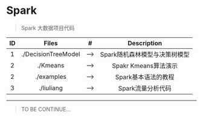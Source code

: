 # Spark
> Spark 大数据项目代码

| ID | Files | # | Description | 
| :---: | :---: | :---: | :---: |
| 1 |./DecisionTreeModel| --> |Spark随机森林模型与决策树模型|
| 2 |./Kmeans           | --> |Spakr Kmeans算法演示       |
| 2 |./examples         | --> |Spark基本语法的教程         |
| 3 |./liuliang         | --> |Spark流量分析代码           |

* * *

>TO BE CONTINUE...